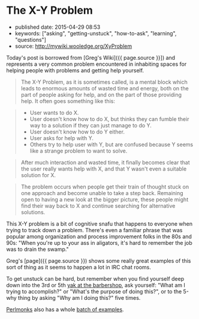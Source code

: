 # The X-Y Problem

- published date: 2015-04-29 08:53
- keywords: ["asking", "getting-unstuck", "how-to-ask", "learning", "questions"]
- source: http://mywiki.wooledge.org/XyProblem


Today's post is borrowed from [Greg's Wiki]({{ page.source }}]) and
represents a very common problem encountered in inhabiting spaces for
helping people with problems and getting help yourself.


> The X-Y Problem, as it is sometimes called, is a mental block which
> leads to enormous amounts of wasted time and energy, both on the
> part of people asking for help, and on the part of those providing
> help. It often goes something like this:

> * User wants to do X.
> * User doesn't know how to do X, but thinks they can fumble their way to a solution if they can just manage to do Y.
> * User doesn't know how to do Y either.
> * User asks for help with Y.
> * Others try to help user with Y, but are confused because Y seems like a strange problem to want to solve.

> After much interaction and wasted time, it finally becomes clear
> that the user really wants help with X, and that Y wasn't even a
> suitable solution for X.

> The problem occurs when people get their train of thought stuck on
> one approach and become unable to take a step back. Remaining open
> to having a new look at the bigger picture, these people might find
> their way back to X and continue searching for alternative
> solutions.

This X-Y problem is a bit of cognitive snafu that happens to everyone
when trying to track down a problem. There's even a familiar phrase
that was popular among organization and process improvement folks in
the 80s and 90s: "When you're up to your ass in aligators, it's hard
to remember the job was to drain the swamp."

Greg's [page]({{ page.source }}) shows some really great examples of this sort of thing as
it seems to happen a lot in IRC chat rooms.

To get unstuck can be hard, but remember when you find yourself deep
down into the 3rd or 5th
[yak at the barbershop](http://catb.org/jargon/html/Y/yak-shaving.html),
ask yourself: "What am I trying to accomplish?" or "What's the purpose
of doing this?", or to the 5-why thing by asking "Why am I doing
this?" five times.

[Perlmonks](http://www.perlmonks.org) also has a whole
[batch of examples](http://www.perlmonks.org/?node=XY+Problem).
